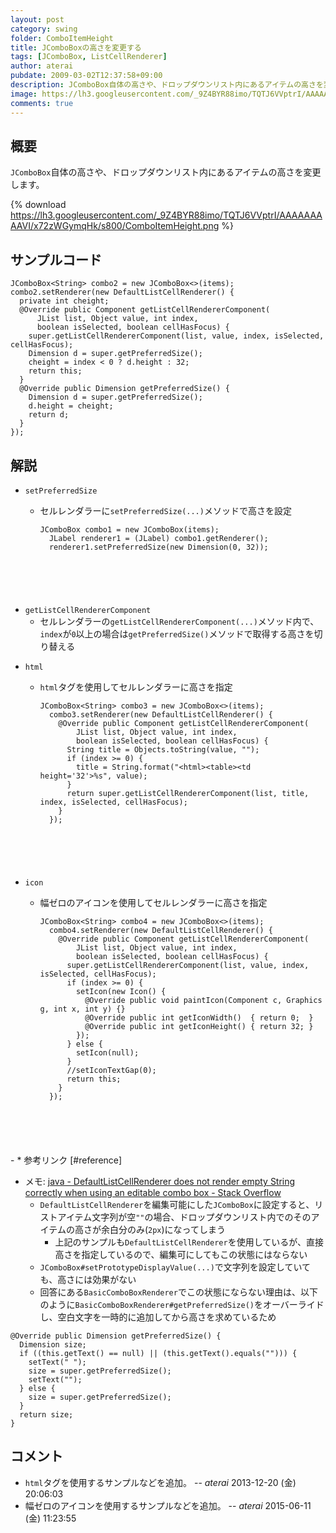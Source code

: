 ```yaml
---
layout: post
category: swing
folder: ComboItemHeight
title: JComboBoxの高さを変更する
tags: [JComboBox, ListCellRenderer]
author: aterai
pubdate: 2009-03-02T12:37:58+09:00
description: JComboBox自体の高さや、ドロップダウンリスト内にあるアイテムの高さを変更します。
image: https://lh3.googleusercontent.com/_9Z4BYR88imo/TQTJ6VVptrI/AAAAAAAAAVI/x72zWGymqHk/s800/ComboItemHeight.png
comments: true
---
```

## 概要
`JComboBox`自体の高さや、ドロップダウンリスト内にあるアイテムの高さを変更します。

{% download https://lh3.googleusercontent.com/_9Z4BYR88imo/TQTJ6VVptrI/AAAAAAAAAVI/x72zWGymqHk/s800/ComboItemHeight.png %}

## サンプルコード
<pre class="prettyprint"><code>JComboBox&lt;String&gt; combo2 = new JComboBox&lt;&gt;(items);
combo2.setRenderer(new DefaultListCellRenderer() {
  private int cheight;
  @Override public Component getListCellRendererComponent(
      JList list, Object value, int index,
      boolean isSelected, boolean cellHasFocus) {
    super.getListCellRendererComponent(list, value, index, isSelected, cellHasFocus);
    Dimension d = super.getPreferredSize();
    cheight = index &lt; 0 ? d.height : 32;
    return this;
  }
  @Override public Dimension getPreferredSize() {
    Dimension d = super.getPreferredSize();
    d.height = cheight;
    return d;
  }
});
</code></pre>

## 解説
- `setPreferredSize`
    - セルレンダラーに`setPreferredSize(...)`メソッドで高さを設定
        
        <pre class="prettyprint"><code>JComboBox combo1 = new JComboBox(items);
        JLabel renderer1 = (JLabel) combo1.getRenderer();
        renderer1.setPreferredSize(new Dimension(0, 32));
</code></pre>
- `getListCellRendererComponent`
    - セルレンダラーの`getListCellRendererComponent(...)`メソッド内で、`index`が`0`以上の場合は`getPreferredSize()`メソッドで取得する高さを切り替える

<!-- dummy comment line for breaking list -->

- `html`
    - `html`タグを使用してセルレンダラーに高さを指定
        
        <pre class="prettyprint"><code>JComboBox&lt;String&gt; combo3 = new JComboBox&lt;&gt;(items);
        combo3.setRenderer(new DefaultListCellRenderer() {
          @Override public Component getListCellRendererComponent(
              JList list, Object value, int index,
              boolean isSelected, boolean cellHasFocus) {
            String title = Objects.toString(value, "");
            if (index &gt;= 0) {
              title = String.format("&lt;html&gt;&lt;table&gt;&lt;td height='32'&gt;%s", value);
            }
            return super.getListCellRendererComponent(list, title, index, isSelected, cellHasFocus);
          }
        });
</code></pre>
- `icon`
    - 幅ゼロのアイコンを使用してセルレンダラーに高さを指定
        
        <pre class="prettyprint"><code>JComboBox&lt;String&gt; combo4 = new JComboBox&lt;&gt;(items);
        combo4.setRenderer(new DefaultListCellRenderer() {
          @Override public Component getListCellRendererComponent(
              JList list, Object value, int index,
              boolean isSelected, boolean cellHasFocus) {
            super.getListCellRendererComponent(list, value, index, isSelected, cellHasFocus);
            if (index &gt;= 0) {
              setIcon(new Icon() {
                @Override public void paintIcon(Component c, Graphics g, int x, int y) {}
                @Override public int getIconWidth()  { return 0;  }
                @Override public int getIconHeight() { return 32; }
              });
            } else {
              setIcon(null);
            }
            //setIconTextGap(0);
            return this;
          }
        });
</code></pre>
    - * 参考リンク [#reference]
- メモ: [java - DefaultListCellRenderer does not render empty String correctly when using an editable combo box - Stack Overflow](https://stackoverflow.com/questions/30755058/defaultlistcellrenderer-does-not-render-empty-string-correctly-when-using-an-edi)
    - `DefaultListCellRenderer`を編集可能にした`JComboBox`に設定すると、リストアイテム文字列が空`""`の場合、ドロップダウンリスト内でのそのアイテムの高さが余白分のみ(`2px`)になってしまう
        - 上記のサンプルも`DefaultListCellRenderer`を使用しているが、直接高さを指定しているので、編集可にしてもこの状態にはならない
    - `JComboBox#setPrototypeDisplayValue(...)`で文字列を設定していても、高さには効果がない
    - 回答にある`BasicComboBoxRenderer`でこの状態にならない理由は、以下のように`BasicComboBoxRenderer#getPreferredSize()`をオーバーライドし、空白文字を一時的に追加してから高さを求めているため

<!-- dummy comment line for breaking list -->

<pre class="prettyprint"><code>@Override public Dimension getPreferredSize() {
  Dimension size;
  if ((this.getText() == null) || (this.getText().equals(""))) {
    setText(" ");
    size = super.getPreferredSize();
    setText("");
  } else {
    size = super.getPreferredSize();
  }
  return size;
}
</code></pre>

## コメント
- `html`タグを使用するサンプルなどを追加。 -- *aterai* 2013-12-20 (金) 20:06:03
- 幅ゼロのアイコンを使用するサンプルなどを追加。 -- *aterai* 2015-06-11 (金) 11:23:55

<!-- dummy comment line for breaking list -->

